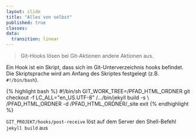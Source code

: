 ```yaml
---
layout: slide
title: "Alles von selbst"
published: true
classes:
data:
  transition: linear
---
```


> Git-Hooks lösen bei Git-Aktionen andere Aktionen aus.

Ein Hook ist ein Skript, dass sich im Git-Unter&shy;verzeichnis hooks befindet. Die Skriptsprache wird am Anfang des Skriptes festgelegt (z.B. `#!/bin/bash`).

<div markdown="1" class="fragment">
{% highlight bash %}
#!/bin/sh
GIT_WORK_TREE=/PFAD_HTML_ORDNER git checkout -f
LC_ALL="en_US.UTF-8" /.../bin/jekyll build -s \
/PFAD_HTML_ORDNER -d /PFAD_HTML_ORDNER/_site
exit
{% endhighlight %}

`GIT_PROJEKT/hooks/post-receive`
löst auf dem Server den Shell-Befehl `jekyll build` aus
</div>